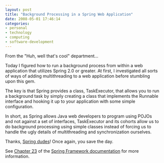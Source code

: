```yaml
---
layout: post
title: "Background Processing in a Spring Web Application"
date: 2008-05-01 17:46:14
categories:
- personal
- technology
- computing
- software-development
---
```

From the "Huh, well that's cool" department...

Today I figured how to run a background process from within a web application
that utilizes Spring 2.0 or greater.  At first, I investigated all sorts of
ways of adding multithreading to a web application before stumbling upon this
gem.

The key is that Spring provides a class, TaskExecutor, that allows you to run
a background task by simply creating a class that implements the Runnable
interface and hooking it up to your application with some simple configuration.

In short, as Spring allows Java web developers to program using POJOs and not
against a set of interfaces, TaskExecutor and its cohorts allow us to do
background processing using simple classes instead of forcing us to handle the
ugly details of multithreading and synchronization ourselves.

Thanks, [Spring dudes](http://blog.springsource.com/main/)!  Once again, you
save the day.

See [ Chapter 23](http://static.springframework.org/spring/docs/2.0.x/reference/scheduling.html#scheduling-task-executor-usage "Chapter 23")
of the [Spring Framework documentation](http://static.springframework.org/spring/docs/2.0.x/reference/ "Spring Framework documentation")
for more information.
